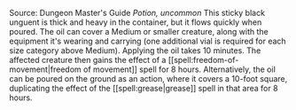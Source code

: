 Source: Dungeon Master's Guide
*Potion, uncommon*
This sticky black unguent is thick and heavy in the container, but it flows quickly when poured. The oil can cover a Medium or smaller creature, along with the equipment it's wearing and carrying (one additional vial is required for each size category above Medium). Applying the oil takes 10 minutes. The affected creature then gains the effect of a [[spell:freedom-of-movement|freedom of movement]] spell for 8 hours.
Alternatively, the oil can be poured on the ground as an action, where it covers a 10-foot square, duplicating the effect of the [[spell:grease|grease]] spell in that area for 8 hours.